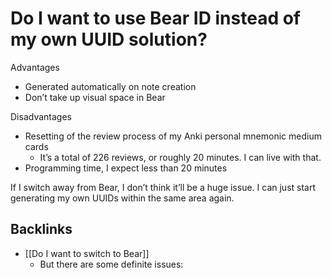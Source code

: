 # Do I want to use Bear ID instead of my own UUID solution?
Advantages
* Generated automatically on note creation
* Don’t take up visual space in Bear

Disadvantages
* Resetting of the review process of my Anki personal mnemonic medium cards
	* It’s a total of 226 reviews, or roughly 20 minutes. I can live with that.
* Programming time, I expect less than 20 minutes

If I switch away from Bear, I don’t think it’ll be a huge issue. I can just start generating my own UUIDs within the same area again.

## Backlinks
* [[Do I want to switch to Bear]]
	* But there are some definite issues:

<!-- {BearID:3CF3E188-A0C6-4233-B0AB-F919A0ACE377-2532-00000A8D8C7CC746} -->
